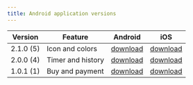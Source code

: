 ```yaml
---
title: Android application versions
---
```


| Version   | Feature           | Android | iOS |
|-----------|-------------------|---------|----------|
| 2.1.0 (5) | Icon and colors   | [download](https://github.com/kamontat/kcapstone-final-project/raw/v1.0.1/dist/android/app.apk) | <a href="itms-services://?action=download-manifest&url=https://raw.githubusercontent.com/kamontat/kcapstone-final-project/v2.1.0/dist/ios/app/manifest.plist" role="button" class="btn btn-primary">download</a> |
| 2.0.0 (4) | Timer and history | [download](https://github.com/kamontat/kcapstone-final-project/raw/v2.0.0/dist/android/app.apk) | <a href="itms-services://?action=download-manifest&url=https://raw.githubusercontent.com/kamontat/kcapstone-final-project/v2.0.0/dist/ios/app/manifest.plist" role="button" class="btn btn-primary">download</a> |
| 1.0.1 (1) | Buy and payment   | [download](https://github.com/kamontat/kcapstone-final-project/raw/v2.1.0/dist/android/app.apk) | <a href="itms-services://?action=download-manifest&url=https://raw.githubusercontent.com/kamontat/kcapstone-final-project/v1.0.1/dist/ios/app/manifest.plist" role="button" class="btn btn-primary">download</a> |

